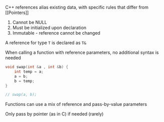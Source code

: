 C++ references alias existing data, with specific rules that differ from [[Pointers]]

1. Cannot be NULL
2. Must be initialized upon declaration
3. Immutable - reference cannot be changed

A reference for type `T` is declared as `T&`

When calling a function with reference parameters, no additional syntax is needed

```c++
void swap(int &a , int &b) {
	int temp = a;
	a = b;
	b = temp;
}

// swap(a, b);
```

Functions can use a mix of reference and pass-by-value parameters

Only pass by pointer (as in C) if needed (rarely)


